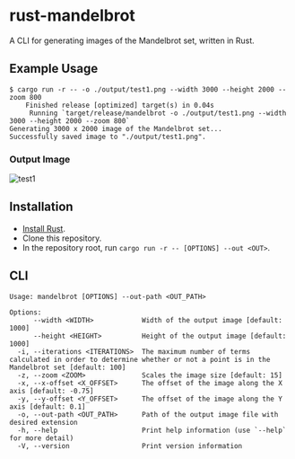 # rust-mandelbrot
A CLI for generating images of the Mandelbrot set, written in Rust.

## Example Usage
```
$ cargo run -r -- -o ./output/test1.png --width 3000 --height 2000 --zoom 800
    Finished release [optimized] target(s) in 0.04s
     Running `target/release/mandelbrot -o ./output/test1.png --width 3000 --height 2000 --zoom 800`
Generating 3000 x 2000 image of the Mandelbrot set...
Successfully saved image to "./output/test1.png".
```

### Output Image
![test1](https://user-images.githubusercontent.com/18294604/195649245-b0011236-0388-4c8d-b10a-12b01f1efeee.png)

## Installation
* [Install Rust](https://www.rust-lang.org/tools/install).
* Clone this repository.
* In the repository root, run `cargo run -r -- [OPTIONS] --out <OUT>`.

## CLI
```
Usage: mandelbrot [OPTIONS] --out-path <OUT_PATH>

Options:
      --width <WIDTH>            Width of the output image [default: 1000]
      --height <HEIGHT>          Height of the output image [default: 1000]
  -i, --iterations <ITERATIONS>  The maximum number of terms calculated in order to determine whether or not a point is in the Mandelbrot set [default: 100]
  -z, --zoom <ZOOM>              Scales the image size [default: 15]
  -x, --x-offset <X_OFFSET>      The offset of the image along the X axis [default: -0.75]
  -y, --y-offset <Y_OFFSET>      The offset of the image along the Y axis [default: 0.1]
  -o, --out-path <OUT_PATH>      Path of the output image file with desired extension
  -h, --help                     Print help information (use `--help` for more detail)
  -V, --version                  Print version information
```

